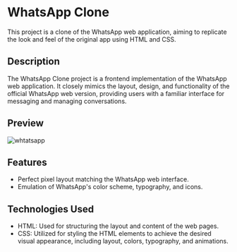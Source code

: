 # WhatsApp Clone

This project is a clone of the WhatsApp web application, aiming to replicate the look and feel of the original app using HTML and CSS.

## Description

The WhatsApp Clone project is a frontend implementation of the WhatsApp web application. It closely mimics the layout, design, and functionality of the official WhatsApp web version, providing users with a familiar interface for messaging and managing conversations.

## Preview

![whtatsapp](https://github.com/eric4477/clone-whatsapp-home-page/assets/108191582/9fe8098f-f218-417f-b3be-5c70f8c1119e)

## Features

- Perfect pixel layout matching the WhatsApp web interface.
- Emulation of WhatsApp's color scheme, typography, and icons.

## Technologies Used

- HTML: Used for structuring the layout and content of the web pages.
- CSS: Utilized for styling the HTML elements to achieve the desired visual appearance, including layout, colors, typography, and animations.
